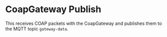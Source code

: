 CoapGateway Publish
==================

This receives COAP packets with the CoapGateway and publishes them to the
MQTT topic `gateway-data`.
